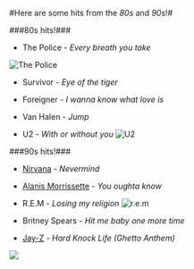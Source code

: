 #Here are some hits from the *80s* and *90s*!#

###80s hits!###

  - The Police - *Every breath you take*
  
  ![The Police](http://cps-static.rovicorp.com/3/JPG_400/MI0002/121/MI0002121715.jpg?partner=allrovi.com)

  - Survivor -  *Eye of the tiger*

  - Foreigner - *I wanna know what love is*

  - Van Halen - *Jump*

  - U2 - *With or without you*
  ![U2](http://upload.wikimedia.org/wikipedia/en/d/d8/U2-teenagers.jpg)

###90s hits!###

  - [Nirvana](http://nirvana.com) - *Nevermind*

  - [Alanis Morrissette](http://alanis.com) - *You oughta know*

  - R.E.M - *Losing my religion*  ![r.e.m](http://www.retroweb.com/rem/publicity/Murmur2.jpg)

  - Britney Spears - *Hit me baby one more time*

  - [Jay-Z](http://lifeandtimes.com/) - *Hard Knock Life (Ghetto Anthem)*

  ![](http://24.media.tumblr.com/tumblr_lvtev4RNn91r3ty02o1_500.gif)
